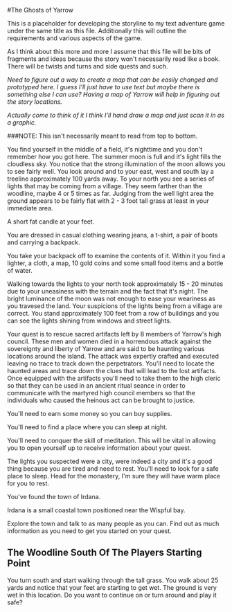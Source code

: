 #The Ghosts of Yarrow

This is a placeholder for developing the storyline to my text adventure game 
under the same title as this file. Additionally this will outline the 
requirements and various aspects of the game.

As I think about this more and more I assume that this file will be bits of 
fragments and ideas because the story won't necessarily read like a book. There 
will be twists and turns and side quests and such.

*Need to figure out a way to create a map that can be easily changed and 
prototyped here. I guess I'll just have to use text but maybe there is something
else I can use? Having a map of Yarrow will help in figuring out the story
locations.*

*Actually come to think of it I think I'll hand draw a map and just scan it in
as a graphic.*

###NOTE: This isn't necessarily meant to read from top to bottom.

You find yourself in the middle of a field, it's nighttime and you don't 
remember how you got here. The summer moon is full and it's light fills the 
cloudless sky. You notice that the strong illumination of the moon allows you 
to see fairly well. You look around and to your east, west and south lay a 
treeline approximately 100 yards away. To your north you see a series of lights 
that may be coming from a village. They seem farther than the woodline, maybe 
4 or 5 times as far. Judging from the well light area the ground appears to be 
fairly flat with 2 - 3 foot tall grass at least in your immediate area.

A short fat candle at your feet. 

You are dressed in casual clothing wearing jeans, a t-shirt, a pair of boots 
and carrying a backpack.

You take your backpack off to examine the contents of it. Within it you find a 
lighter, a cloth, a map, 10 gold coins and some small food items and a bottle 
of water.

Walking towards the lights to your north took approximately 15 - 20 minutes due 
to your uneasiness with the terrain and the fact that it's night. The bright 
luminance of the moon was not enough to ease your weariness as you travesed the 
land. Your suspicions of the lights being from a village are correct. You stand 
approximately 100 feet from a row of buildings and you can see the lights 
shining from windows and street lights.

Your quest is to rescue sacred artifacts left by 8 members of Yarrow's high 
council. These men and women died in a horrendous attack against the sovereignty 
and liberty of Yarrow and are said to be haunting various locations around the 
island. The attack was expertly crafted and executed leaving no trace to track 
down the perpetrators. You'll need to locate the haunted areas and trace down 
the clues that will lead to the lost artifacts. Once equipped with the 
artifacts you'll need to take them to the high cleric so that they can be used 
in an ancient ritual seance in order to communicate with the martyred high 
council members so that the individuals who caused the heinous act can be 
brought to justice. 

You'll need to earn some money so you can buy supplies.

You'll need to find a place where you can sleep at night.

You'll need to conquer the skill of meditation. This will be vital in allowing
you to open yourself up to receive information about your quest.

The lights you suspected were a city, were indeed a city and it's a good thing 
because you are tired and need to rest. You'll need to look for a safe place
to sleep. Head for the monastery, I'm sure they will have warm place for you
to rest.

You've found the town of Irdana. 

Irdana is a small coastal town positioned near the Wispful bay.

Explore the town and talk to as many people as you can. Find out as much 
information as you need to get you started on your quest.

## The Woodline South Of The Players Starting Point

You turn south and start walking through the tall grass. You walk about 25 yards
and notice that your feet are starting to get wet. The ground is very wet in this 
location. Do you want to continue on or turn around and play it safe?
